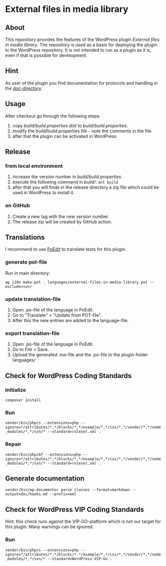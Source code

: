 # External files in media library

## About

This repository provides the features of the WordPress plugin _External files in media library_. The repository is used as a basis for deploying the plugin to the WordPress repository. It is not intended to run as a plugin as it is, even if that is possible for development.

## Hint

As user of the plugin you find documentation for protocols and handling in the [doc-directory](https://github.com/threadi/external-files-in-media-library/tree/master/docs/).

## Usage

After checkout go through the following steps:

1. copy _build/build.properties.dist_ to _build/build.properties_.
2. modify the build/build.properties file - note the comments in the file.
3. after that the plugin can be activated in WordPress

## Release

### from local environment

1. increase the version number in _build/build.properties_.
2. execute the following command in _build/_: `ant build`
3. after that you will finde in the release directory a zip file which could be used in WordPress to install it.

### on GitHub

1. Create a new tag with the new version number.
2. The release zip will be created by GitHub action.

## Translations

I recommend to use [PoEdit](https://poedit.net/) to translate texts for this plugin.

### generate pot-file

Run in main directory:

`wp i18n make-pot . languages/external-files-in-media-library.pot --exclude=svn/`

### update translation-file

1. Open .po-file of the language in PoEdit.
2. Go to "Translate" > "Update from POT-file".
3. After this the new entries are added to the language-file.

### export translation-file

1. Open .po-file of the language in PoEdit.
2. Go to File > Save.
3. Upload the generated .mo-file and the .po-file to the plugin-folder languages/

## Check for WordPress Coding Standards

### Initialize

`composer install`

### Run

`vendor/bin/phpcs --extensions=php --ignore=*/attributes/*,*/blocks/*,*/example/*,*/css/*,*/vendor/*,*/node_modules/*,*/svn/* --standard=ruleset.xml .`

### Repair

`vendor/bin/phpcbf --extensions=php --ignore=*/attributes/*,*/blocks/*,*/example/*,*/css/*,*/vendor/*,*/node_modules/*,*/svn/* --standard=ruleset.xml .`

## Generate documentation

`vendor/bin/wp-documentor parse classes --format=markdown --output=doc/hooks.md --prefix=eml`

## Check for WordPress VIP Coding Standards

Hint: this check runs against the VIP-GO-platform which is not our target for this plugin. Many warnings can be ignored.

### Run

`vendor/bin/phpcs --extensions=php --ignore=*/attributes/*,*/blocks/*,*/example/*,*/css/*,*/vendor/*,*/node_modules/*,*/svn/* --standard=WordPress-VIP-Go .`
